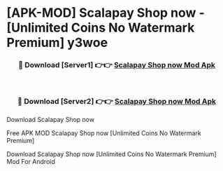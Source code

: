 # [APK-MOD] Scalapay Shop now - [Unlimited Coins No Watermark Premium] y3woe



<div align="center">
<h3>🔴 Download [Server1] 👉👉 <a href="https://momento.my/?title=Scalapay_Shop_now">Scalapay Shop now Mod Apk</a></h3><br>

<h3>🔴 Download [Server2] 👉👉 <a href="https://momento.my/?title=Scalapay_Shop_now">Scalapay Shop now Mod Apk</a></h3>
</div>



Download Scalapay Shop now 

Free APK MOD Scalapay Shop now [Unlimited Coins No Watermark Premium]

Download Scalapay Shop now [Unlimited Coins No Watermark Premium] Mod For Android
